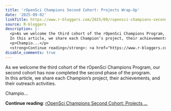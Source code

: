 ```yaml
---
title: 'rOpenSci Champions Second Cohort: Projects Wrap-Up'
date: '2025-09-02'
linkTitle: https://www.r-bloggers.com/2025/09/ropensci-champions-second-cohort-projects-wrap-up/
source: R-bloggers
description: |-
  <p>As we welcome the third cohort of the rOpenSci Champions Program, our second cohort has now completed the second phase of the program.<br />
  In this article, we share each Champion’s project, their achievements, and their outreach activities.</p>
  <p>Champio...</p>
  <strong>Continue reading</strong>: <a href="https://www.r-bloggers.com/2025/09/ropensci-champions-second-cohort-projects-wrap-up/">rOpenSci Champions Second Cohort: Projects ...
disable_comments: true
---
```

<p>As we welcome the third cohort of the rOpenSci Champions Program, our second cohort has now completed the second phase of the program.<br />
In this article, we share each Champion’s project, their achievements, and their outreach activities.</p>
<p>Champio...</p>
<strong>Continue reading</strong>: <a href="https://www.r-bloggers.com/2025/09/ropensci-champions-second-cohort-projects-wrap-up/">rOpenSci Champions Second Cohort: Projects ...